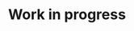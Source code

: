 ---
title: "Work in progress"
type: landing
widget: collection   # this invokes the publication widget here too

menu:
  main:
    identifier: research
    name: Research
    url: /publication/
    weight: 11

content:
  filters:
    folders:
      - journal-article
      - conference-paper
      - preprint
      - lobbying-paper
    kinds:
      - page

design:
  view: list  # supported: card-grid, list, masonry, table
  columns: "2"

---